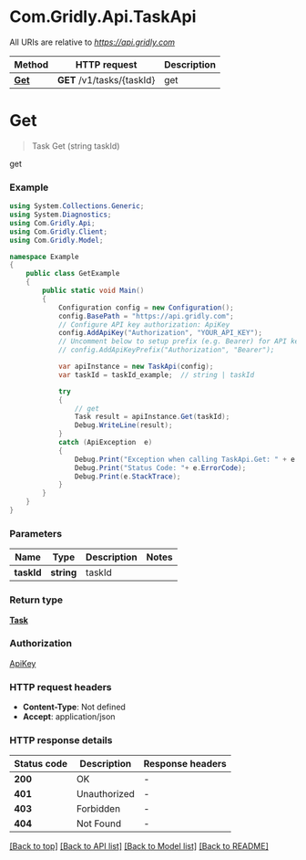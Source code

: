 # Com.Gridly.Api.TaskApi

All URIs are relative to *https://api.gridly.com*

Method | HTTP request | Description
------------- | ------------- | -------------
[**Get**](TaskApi.md#get) | **GET** /v1/tasks/{taskId} | get


<a name="get"></a>
# **Get**
> Task Get (string taskId)

get

### Example
```csharp
using System.Collections.Generic;
using System.Diagnostics;
using Com.Gridly.Api;
using Com.Gridly.Client;
using Com.Gridly.Model;

namespace Example
{
    public class GetExample
    {
        public static void Main()
        {
            Configuration config = new Configuration();
            config.BasePath = "https://api.gridly.com";
            // Configure API key authorization: ApiKey
            config.AddApiKey("Authorization", "YOUR_API_KEY");
            // Uncomment below to setup prefix (e.g. Bearer) for API key, if needed
            // config.AddApiKeyPrefix("Authorization", "Bearer");

            var apiInstance = new TaskApi(config);
            var taskId = taskId_example;  // string | taskId

            try
            {
                // get
                Task result = apiInstance.Get(taskId);
                Debug.WriteLine(result);
            }
            catch (ApiException  e)
            {
                Debug.Print("Exception when calling TaskApi.Get: " + e.Message );
                Debug.Print("Status Code: "+ e.ErrorCode);
                Debug.Print(e.StackTrace);
            }
        }
    }
}
```

### Parameters

Name | Type | Description  | Notes
------------- | ------------- | ------------- | -------------
 **taskId** | **string**| taskId | 

### Return type

[**Task**](Task.md)

### Authorization

[ApiKey](../README.md#ApiKey)

### HTTP request headers

 - **Content-Type**: Not defined
 - **Accept**: application/json


### HTTP response details
| Status code | Description | Response headers |
|-------------|-------------|------------------|
| **200** | OK |  -  |
| **401** | Unauthorized |  -  |
| **403** | Forbidden |  -  |
| **404** | Not Found |  -  |

[[Back to top]](#) [[Back to API list]](../README.md#documentation-for-api-endpoints) [[Back to Model list]](../README.md#documentation-for-models) [[Back to README]](../README.md)

